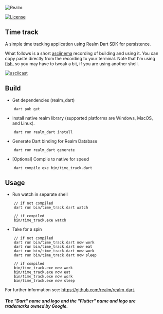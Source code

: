 ![Realm](https://github.com/realm/realm-dart/raw/master/logo.png)

[![License](https://img.shields.io/badge/License-Apache-blue.svg)](LICENSE)

## Time track

A simple time tracking application using Realm Dart SDK for persistence. 

What follows is a short [asciinema](https://asciinema.org/) recording of building and using it. You can copy paste directly from the recording to your terminal. Note that I'm using [fish](https://fishshell.com/), so you may have to tweak a bit, if you are using another shell.

[![asciicast](https://asciinema.org/a/rE6itBIrq0Ts4JNkzhaFUAPI1.svg)](https://asciinema.org/a/rE6itBIrq0Ts4JNkzhaFUAPI1)


## Build
* Get dependencies (realm_dart)
```
    dart pub get
```
* Install native realm library (supported platforms are Windows, MacOS, and Linux).
```
    dart run realm_dart install
```
* Generate Dart binding for Realm Database
```
    dart run realm_dart generate
```
* [Optional] Compile to native for speed
```
    dart compile exe bin/time_track.dart 
```

## Usage
* Run watch in separate shell
```
    // if not compiled
    dart run bin/time_track.dart watch
    
    // if compiled
    bin/time_track.exe watch
```

* Take for a spin
```
    // if not compiled
    dart run bin/time_track.dart now work
    dart run bin/time_track.dart now eat
    dart run bin/time_track.dart now work
    dart run bin/time_track.dart now sleep
    
    // if compiled
    bin/time_track.exe now work
    bin/time_track.exe now eat
    bin/time_track.exe now work
    bin/time_track.exe now sleep
```

For further information see: https://github.com/realm/realm-dart.

##### The "Dart" name and logo and the "Flutter" name and logo are trademarks owned by Google. 